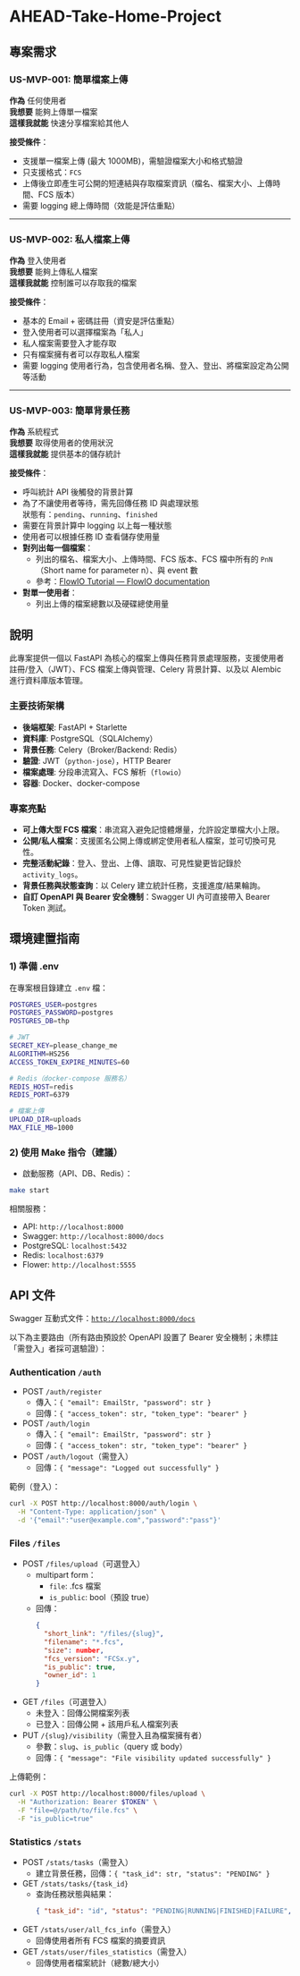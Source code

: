 # AHEAD-Take-Home-Project

## 專案需求

### US-MVP-001: 簡單檔案上傳
**作為** 任何使用者  
**我想要** 能夠上傳單一檔案  
**這樣我就能** 快速分享檔案給其他人  

**接受條件**：
- 支援單一檔案上傳 (最大 1000MB)，需驗證檔案大小和格式驗證
- 只支援格式：`FCS`
- 上傳後立即產生可公開的短連結與存取檔案資訊（檔名、檔案大小、上傳時間、FCS 版本）
- 需要 logging 總上傳時間（效能是評估重點）

---

### US-MVP-002: 私人檔案上傳
**作為** 登入使用者  
**我想要** 能夠上傳私人檔案  
**這樣我就能** 控制誰可以存取我的檔案  

**接受條件**：
- 基本的 Email + 密碼註冊（資安是評估重點）
- 登入使用者可以選擇檔案為「私人」
- 私人檔案需要登入才能存取
- 只有檔案擁有者可以存取私人檔案
- 需要 logging 使用者行為，包含使用者名稱、登入、登出、將檔案設定為公開等活動

---

### US-MVP-003: 簡單背景任務
**作為** 系統程式  
**我想要** 取得使用者的使用狀況  
**這樣我就能** 提供基本的儲存統計  

**接受條件**：
- 呼叫統計 API 後觸發的背景計算
- 為了不讓使用者等待，需先回傳任務 ID 與處理狀態  
  狀態有：`pending`、`running`、`finished`
- 需要在背景計算中 logging 以上每一種狀態
- 使用者可以根據任務 ID 查看儲存使用量
- **對列出每一個檔案**：
  - 列出的檔名、檔案大小、上傳時間、FCS 版本、FCS 檔中所有的 `PnN`（Short name for parameter n）、與 event 數
  - 參考：[FlowIO Tutorial — FlowIO documentation](https://flowio.readthedocs.io/)
- **對單一使用者**：
  - 列出上傳的檔案總數以及硬碟總使用量

## 說明

此專案提供一個以 FastAPI 為核心的檔案上傳與任務背景處理服務，支援使用者註冊/登入（JWT）、FCS 檔案上傳與管理、Celery 背景計算、以及以 Alembic 進行資料庫版本管理。

### 主要技術架構
- **後端框架**: FastAPI + Starlette
- **資料庫**: PostgreSQL（SQLAlchemy）
- **背景任務**: Celery（Broker/Backend: Redis）
- **驗證**: JWT（`python-jose`），HTTP Bearer
- **檔案處理**: 分段串流寫入、FCS 解析（`flowio`）
- **容器**: Docker、docker-compose

### 專案亮點
- **可上傳大型 FCS 檔案**：串流寫入避免記憶體爆量，允許設定單檔大小上限。
- **公開/私人檔案**：支援匿名公開上傳或綁定使用者私人檔案，並可切換可見性。
- **完整活動紀錄**：登入、登出、上傳、讀取、可見性變更皆記錄於 `activity_logs`。
- **背景任務與狀態查詢**：以 Celery 建立統計任務，支援進度/結果輪詢。
- **自訂 OpenAPI 與 Bearer 安全機制**：Swagger UI 內可直接帶入 Bearer Token 測試。


## 環境建置指南

### 1) 準備 .env
在專案根目錄建立 `.env` 檔：
```bash
POSTGRES_USER=postgres
POSTGRES_PASSWORD=postgres
POSTGRES_DB=thp

# JWT
SECRET_KEY=please_change_me
ALGORITHM=HS256
ACCESS_TOKEN_EXPIRE_MINUTES=60

# Redis（docker-compose 服務名）
REDIS_HOST=redis
REDIS_PORT=6379

# 檔案上傳
UPLOAD_DIR=uploads
MAX_FILE_MB=1000
```

### 2) 使用 Make 指令（建議）
- 啟動服務（API、DB、Redis）：
```bash
make start
```

相關服務：
- API: `http://localhost:8000`
- Swagger: `http://localhost:8000/docs`
- PostgreSQL: `localhost:5432`
- Redis: `localhost:6379`
- Flower: `http://localhost:5555`


## API 文件

Swagger 互動式文件：[`http://localhost:8000/docs`](http://localhost:8000/docs)

以下為主要路由（所有路由預設於 OpenAPI 設置了 Bearer 安全機制；未標註「需登入」者採可選驗證）：

### Authentication `/auth`
- POST `/auth/register`
  - 傳入：`{ "email": EmailStr, "password": str }`
  - 回傳：`{ "access_token": str, "token_type": "bearer" }`
- POST `/auth/login`
  - 傳入：`{ "email": EmailStr, "password": str }`
  - 回傳：`{ "access_token": str, "token_type": "bearer" }`
- POST `/auth/logout`（需登入）
  - 回傳：`{ "message": "Logged out successfully" }`

範例（登入）：
```bash
curl -X POST http://localhost:8000/auth/login \
  -H "Content-Type: application/json" \
  -d '{"email":"user@example.com","password":"pass"}'
```

### Files `/files`
- POST `/files/upload`（可選登入）
  - multipart form：
    - `file`: .fcs 檔案
    - `is_public`: bool（預設 true）
  - 回傳：
    ```json
    {
      "short_link": "/files/{slug}",
      "filename": "*.fcs",
      "size": number,
      "fcs_version": "FCSx.y",
      "is_public": true,
      "owner_id": 1
    }
    ```
- GET `/files`（可選登入）
  - 未登入：回傳公開檔案列表
  - 已登入：回傳公開 + 該用戶私人檔案列表
- PUT `/{slug}/visibility`（需登入且為檔案擁有者）
  - 參數：`slug`、`is_public`（query 或 body）
  - 回傳：`{ "message": "File visibility updated successfully" }`

上傳範例：
```bash
curl -X POST http://localhost:8000/files/upload \
  -H "Authorization: Bearer $TOKEN" \
  -F "file=@/path/to/file.fcs" \
  -F "is_public=true"
```

### Statistics `/stats`
- POST `/stats/tasks`（需登入）
  - 建立背景任務，回傳：`{ "task_id": str, "status": "PENDING" }`
- GET `/stats/tasks/{task_id}`
  - 查詢任務狀態與結果：
    ```json
    { "task_id": "id", "status": "PENDING|RUNNING|FINISHED|FAILURE", "result": null|object }
    ```
- GET `/stats/user/all_fcs_info`（需登入）
  - 回傳使用者所有 FCS 檔案的摘要資訊
- GET `/stats/user/files_statistics`（需登入）
  - 回傳使用者檔案統計（總數/總大小）

